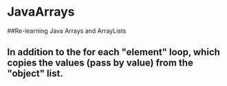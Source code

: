 # JavaArrays
##Re-learning Java Arrays and ArrayLists
## In addition to the for each "element" loop, which copies the values (pass by value) from the "object" list.
